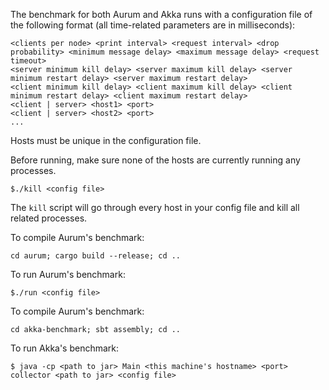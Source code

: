 The benchmark for both Aurum and Akka runs with a configuration file of the following format (all time-related parameters are in milliseconds):
```
<clients per node> <print interval> <request interval> <drop probability> <minimum message delay> <maximum message delay> <request timeout>
<server minimum kill delay> <server maximum kill delay> <server minimum restart delay> <server maximum restart delay>
<client minimum kill delay> <client maximum kill delay> <client minimum restart delay> <client maximum restart delay>
<client | server> <host1> <port>
<client | server> <host2> <port>
...
```

Hosts must be unique in the configuration file.

Before running, make sure none of the hosts are currently running any processes.

```
$./kill <config file>
```

The `kill` script will go through every host in your config file and kill all related processes.

To compile Aurum's benchmark:
```
cd aurum; cargo build --release; cd ..
```

To run Aurum's benchmark: 
```
$./run <config file>
```

To compile Aurum's benchmark:
```
cd akka-benchmark; sbt assembly; cd ..
```

To run Akka's benchmark: 
```
$ java -cp <path to jar> Main <this machine's hostname> <port> collector <path to jar> <config file>
```
